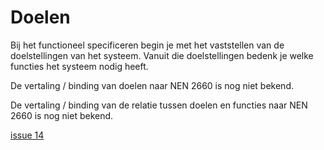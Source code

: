# Doelen

Bij het functioneel specificeren begin je met het vaststellen van de doelstellingen van het systeem. Vanuit die doelstellingen bedenk je welke functies het systeem nodig heeft.

De vertaling / binding van doelen naar NEN 2660 is nog niet bekend. 

De vertaling / binding van de relatie tussen doelen en functies naar NEN 2660 is nog niet bekend.

[issue 14](https://github.com/bimloket/COINS-3.0-Contract-als-data/issues/14)



